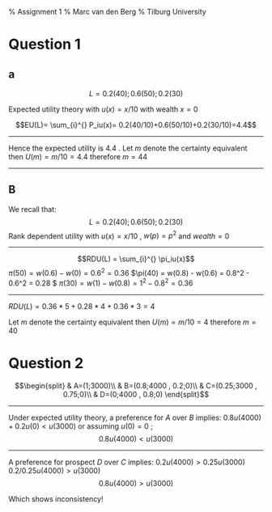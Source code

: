 
% Assignment 1
% Marc van den Berg
% Tilburg University

Question 1
=============

a
----------
$$L=0.2(40); 0.6(50); 0.2(30)$$

Expected utility theory with $u(x)=x/10$ with wealth $x=0$

$$EU(L)= \sum_{i}^{} P_iu(x)= 0.2(40/10)+0.6(50/10)+0.2(30/10)=4.4$$

---------
Hence the expected utility is $4.4$ . Let $m$ denote the certainty
equivalent then $U(m)=m/10 = 4.4$ therefore $m=44$

---------


B
---------
We recall that: $$L=0.2(40); 0.6(50); 0.2(30)$$ Rank dependent utility
with $u(x)=x/10$ , $w(p)=p^2$ and $wealth = 0$

---------

$$RDU(L) = \sum_{i}^{} \pi_iu(x)$$
$\pi(50) = w(0.6) - w(0) = 0.6^2 = 0.36$
$\pi(40) = w(0.8) - w(0.6) = 0.8^2 - 0.6^2 = 0.28 $
$\pi(30) = w(1) - w(0.8) = 1^2 - 0.8^2 = 0.36$

---------

$RDU(L) = 0.36*5 + 0.28*4 + 0.36*3 = 4$

Let $m$ denote the certainty equivalent then $U(m)=m/10 = 4$ therefore
$m=40$

Question 2
==========


$$\begin{split}
& A=(1;3000)\\
& B=(0.8;4000 , 0.2;0)\\
& C=(0.25;3000 , 0.75;0)\\
& D=(0;4000 , 0.8;0)
\end{split}$$

-----------

Under expected utility theory, a preference for $A$ over $B$ implies:
$0.8u(4000) + 0.2u(0)<u(3000)$ or assuming $u(0)=0$ ;
$$0.8u(4000)<u(3000)$$


----------

A preference for prospect $D$ over $C$ implies:
$0.2u(4000) > 0.25u(3000)$ $0.2/0.25u(4000)>u(3000)$
$$0.8u(4000)>u(3000)$$ 


Which shows inconsistency!
